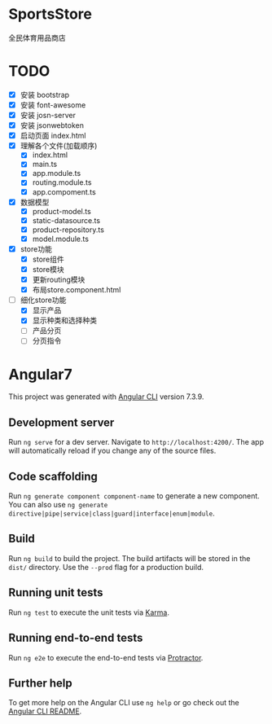# SportsStore 

全民体育用品商店

# TODO

- [x] 安装 bootstrap
- [x] 安装 font-awesome
- [x] 安装 josn-server
- [x] 安装 jsonwebtoken
- [x] 启动页面 index.html
- [x] 理解各个文件(加载顺序)
  - [x] index.html
  - [x] main.ts
  - [x] app.module.ts
  - [x] routing.module.ts
  - [x] app.compoment.ts
- [x] 数据模型
  - [x] product-model.ts
  - [x] static-datasource.ts
  - [x] product-repository.ts
  - [x] model.module.ts
- [x] store功能
  - [x] store组件
  - [x] store模块
  - [x] 更新routing模块
  - [x] 布局store.component.html
- [ ] 细化store功能
  - [x] 显示产品
  - [x] 显示种类和选择种类
  - [ ] 产品分页
  - [ ] 分页指令

# Angular7

This project was generated with [Angular CLI](https://github.com/angular/angular-cli) version 7.3.9.

## Development server

Run `ng serve` for a dev server. Navigate to `http://localhost:4200/`. The app will automatically reload if you change any of the source files.

## Code scaffolding

Run `ng generate component component-name` to generate a new component. You can also use `ng generate directive|pipe|service|class|guard|interface|enum|module`.

## Build

Run `ng build` to build the project. The build artifacts will be stored in the `dist/` directory. Use the `--prod` flag for a production build.

## Running unit tests

Run `ng test` to execute the unit tests via [Karma](https://karma-runner.github.io).

## Running end-to-end tests

Run `ng e2e` to execute the end-to-end tests via [Protractor](http://www.protractortest.org/).

## Further help

To get more help on the Angular CLI use `ng help` or go check out the [Angular CLI README](https://github.com/angular/angular-cli/blob/master/README.md).


